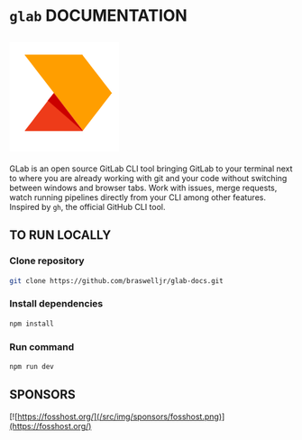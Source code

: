 # `glab` DOCUMENTATION

## ![glab Documentation](/src/img/glab.png)

GLab is an open source GitLab CLI tool bringing GitLab to your terminal next to where you are already working with git and your code without switching between windows and browser tabs. Work with issues, merge requests, watch running pipelines directly from your CLI among other features. Inspired by `gh`, the official GitHub CLI tool.

## TO RUN LOCALLY

### Clone repository

```bash
git clone https://github.com/braswelljr/glab-docs.git
```

### Install dependencies

```bash
npm install
```

### Run command

```bash
npm run dev
```

## SPONSORS

[![https://fosshost.org/](/src/img/sponsors/fosshost.png)](https://fosshost.org/)
